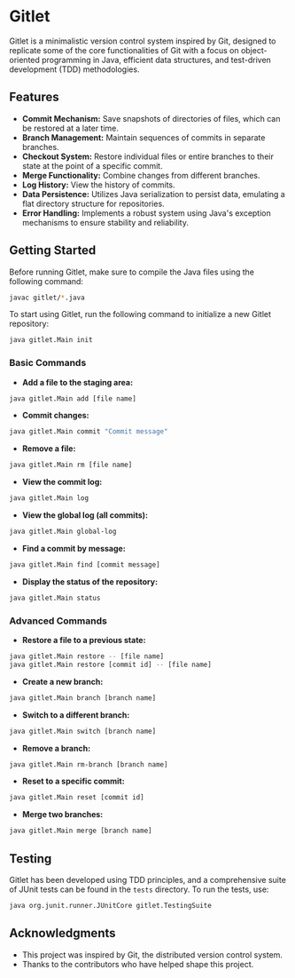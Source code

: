 # Gitlet
Gitlet is a minimalistic version control system inspired by Git, designed to replicate some of the core functionalities of Git with a focus on object-oriented programming in Java, efficient data structures, and test-driven development (TDD) methodologies.

## Features

- **Commit Mechanism:** Save snapshots of directories of files, which can be restored at a later time.
- **Branch Management:** Maintain sequences of commits in separate branches.
- **Checkout System:** Restore individual files or entire branches to their state at the point of a specific commit.
- **Merge Functionality:** Combine changes from different branches.
- **Log History:** View the history of commits.
- **Data Persistence:** Utilizes Java serialization to persist data, emulating a flat directory structure for repositories.
- **Error Handling:** Implements a robust system using Java's exception mechanisms to ensure stability and reliability.

## Getting Started

Before running Gitlet, make sure to compile the Java files using the following command:
```bash
javac gitlet/*.java
```

To start using Gitlet, run the following command to initialize a new Gitlet repository:
```bash
java gitlet.Main init
```

### Basic Commands

- **Add a file to the staging area:**
```bash
java gitlet.Main add [file name]
```

- **Commit changes:**
```bash
java gitlet.Main commit "Commit message"
```

- **Remove a file:**
```bash
java gitlet.Main rm [file name]
```

- **View the commit log:**
```bash
java gitlet.Main log
```

- **View the global log (all commits):**
```bash
java gitlet.Main global-log
```

- **Find a commit by message:**
```bash
java gitlet.Main find [commit message]
```

- **Display the status of the repository:**
```bash
java gitlet.Main status
```


### Advanced Commands

- **Restore a file to a previous state:**
```bash
java gitlet.Main restore -- [file name]
java gitlet.Main restore [commit id] -- [file name]
```

- **Create a new branch:**
```bash
java gitlet.Main branch [branch name]
```

- **Switch to a different branch:**
```bash
java gitlet.Main switch [branch name]
```

- **Remove a branch:**
```bash
java gitlet.Main rm-branch [branch name]
```

- **Reset to a specific commit:**
```bash
java gitlet.Main reset [commit id]
```

- **Merge two branches:**
```bash
java gitlet.Main merge [branch name]
```

## Testing

Gitlet has been developed using TDD principles, and a comprehensive suite of JUnit tests can be found in the `tests` directory. To run the tests, use:
```bash
java org.junit.runner.JUnitCore gitlet.TestingSuite
```

## Acknowledgments

- This project was inspired by Git, the distributed version control system.
- Thanks to the contributors who have helped shape this project.
